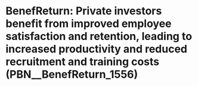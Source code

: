 # BenefReturn: __Private investors benefit from improved employee satisfaction and retention, leading to increased productivity and reduced recruitment and training costs__ (PBN__BenefReturn_1556)

